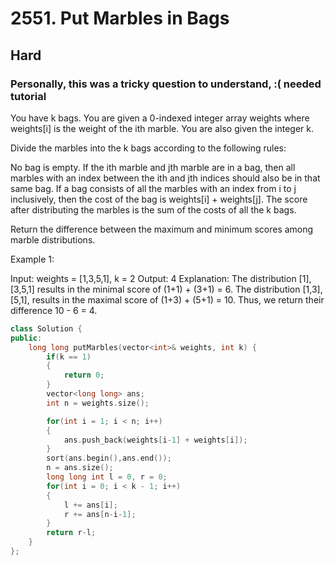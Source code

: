 # 2551. Put Marbles in Bags
## Hard
### Personally, this was a tricky question to understand, :( needed tutorial

You have k bags. You are given a 0-indexed integer array weights where weights[i] is the weight of the ith marble. You are also given the integer k.

Divide the marbles into the k bags according to the following rules:

No bag is empty.
If the ith marble and jth marble are in a bag, then all marbles with an index between the ith and jth indices should also be in that same bag.
If a bag consists of all the marbles with an index from i to j inclusively, then the cost of the bag is weights[i] + weights[j].
The score after distributing the marbles is the sum of the costs of all the k bags.

Return the difference between the maximum and minimum scores among marble distributions.

 

Example 1:

Input: weights = [1,3,5,1], k = 2
Output: 4
Explanation: 
The distribution [1],[3,5,1] results in the minimal score of (1+1) + (3+1) = 6. 
The distribution [1,3],[5,1], results in the maximal score of (1+3) + (5+1) = 10. 
Thus, we return their difference 10 - 6 = 4.



```c++
class Solution {
public:
    long long putMarbles(vector<int>& weights, int k) {
        if(k == 1)
        {
            return 0;
        }
        vector<long long> ans;
        int n = weights.size();

        for(int i = 1; i < n; i++)
        {
            ans.push_back(weights[i-1] + weights[i]);
        }
        sort(ans.begin(),ans.end());
        n = ans.size();
        long long int l = 0, r = 0;
        for(int i = 0; i < k - 1; i++)
        {
            l += ans[i];
            r += ans[n-i-1];
        }
        return r-l;
    }
};
```